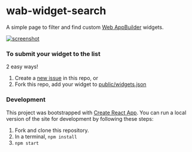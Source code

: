 # wab-widget-search
A simple page to filter and find custom [Web AppBuilder](https://developers.arcgis.com/web-appbuilder/) widgets. 

[![screenshot](https://i.imgur.com/sc9YTC2.png)](https://wab-widget-search.surge.sh/)

### To submit your widget to the list

2 easy ways!

1. Create a [new issue](https://github.com/gavinr/wab-widget-search/issues/new) in this repo, or
2. Fork this repo, add your widget to [public/widgets.json](https://github.com/gavinr/wab-widget-search/blob/master/public/widgets.json)

### Development

This project was bootstrapped with [Create React App](https://github.com/facebook/create-react-app). You can run a local version of the site for development by following these steps:

1. Fork and clone this repository.
2. In a terminal, `npm install`
3. `npm start`

